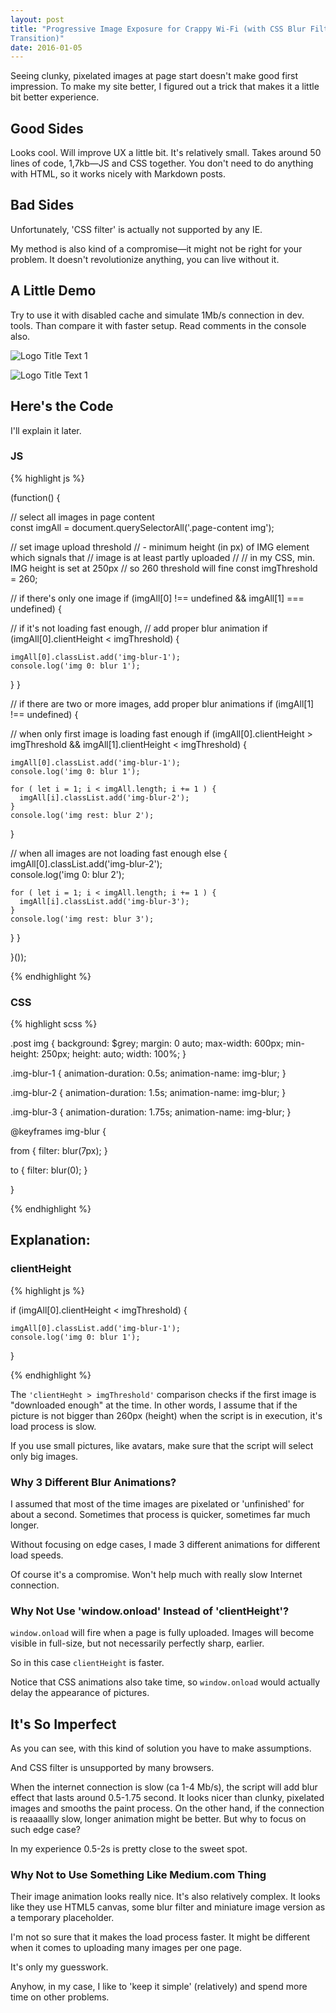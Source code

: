 ```yaml
---
layout: post
title: "Progressive Image Exposure for Crappy Wi-Fi (with CSS Blur Filter and
Transition)"  
date: 2016-01-05
---
```


Seeing clunky, pixelated images at page start doesn't make good
first impression.
To make my site
better, I figured out a trick that makes it a little bit better experience.

## Good Sides

Looks cool.
Will improve UX a little bit.
It's relatively small.
Takes around 50 lines of code, 1,7kb&mdash;JS and CSS together.
You don't
need to do anything with HTML, so it works nicely with Markdown posts.

## Bad Sides

Unfortunately, 'CSS filter' is actually not supported by any IE. 

My method is also kind of a compromise&mdash;it might not be right for your
problem. It doesn't revolutionize anything, you can live without it.

## A Little Demo

Try to use it with disabled cache and simulate 1Mb/s
connection in dev. tools. Than compare it with faster setup. Read comments in the
console also.

![](/img/nasa.jpg "Logo Title Text 1")

![](/img/building.jpg "Logo Title Text 1")


## Here's the Code

I'll explain it later.

### JS

{% highlight js %}

(function() {
 
// select all images in page content  
const imgAll = document.querySelectorAll('.page-content img');

// set image upload threshold 
// - minimum height (in px) of IMG element which signals that
// image is at least partly uploaded
// 
// in my CSS, min. IMG height is set at 250px
// so 260 threshold will fine 
const imgThreshold = 260; 

// if there's only one image
if (imgAll[0] !== undefined &&
  imgAll[1] === undefined) {

  // if it's not loading fast enough, 
  // add proper blur animation
  if (imgAll[0].clientHeight < imgThreshold) {

    imgAll[0].classList.add('img-blur-1');   
    console.log('img 0: blur 1');
  }
}

// if there are two or more images, add proper blur animations 
if (imgAll[1] !== undefined) {

  // when only first image is loading fast enough
  if (imgAll[0].clientHeight > imgThreshold &&
    imgAll[1].clientHeight < imgThreshold) {

    imgAll[0].classList.add('img-blur-1');   
    console.log('img 0: blur 1');

    for ( let i = 1; i < imgAll.length; i += 1 ) {
      imgAll[i].classList.add('img-blur-2');   
    }   
    console.log('img rest: blur 2');
  }

  // when all images are not loading fast enough
  else {
    imgAll[0].classList.add('img-blur-2');   
    console.log('img 0: blur 2');

    for ( let i = 1; i < imgAll.length; i += 1 ) {
      imgAll[i].classList.add('img-blur-3');   
    }   
    console.log('img rest: blur 3');
  }
}

}());

{% endhighlight %}

### CSS

{% highlight scss %}

.post img {
  background: $grey;
  margin: 0 auto;
  max-width: 600px;
  min-height: 250px;
  height: auto;
  width: 100%;
}

.img-blur-1 {
  animation-duration: 0.5s;
  animation-name: img-blur; 
}

.img-blur-2 {
  animation-duration: 1.5s;
  animation-name: img-blur; 
}

.img-blur-3 {
  animation-duration: 1.75s;
  animation-name: img-blur; 
}

@keyframes img-blur { 

  from {
    filter: blur(7px);
  }

  to {
    filter: blur(0);
  }

}

{% endhighlight %}

## Explanation: 

### clientHeight

{% highlight js %}

  if (imgAll[0].clientHeight < imgThreshold) {

    imgAll[0].classList.add('img-blur-1');   
    console.log('img 0: blur 1');
  }

{% endhighlight %}

The <code>'clientHeght > imgThreshold'</code> comparison checks if
the first image is "downloaded enough" at the time.
In other words,
I assume that if the picture is not bigger than 260px (height)
when the script is in execution, it's load process is slow.

If you use small pictures, like avatars,
make sure that the script will select only big images.

### Why 3 Different Blur Animations?

I assumed that most of the time images are pixelated or 'unfinished'
for about a second.
Sometimes that process is quicker, sometimes far much longer.

Without focusing on edge cases, I made 3 different animations for different load
speeds.

Of course it's a compromise. Won't help much with really slow Internet
connection.

### Why Not Use 'window.onload' Instead of 'clientHeight'?

<code>window.onload</code> will fire when a page is fully uploaded. Images
will become visible in full-size, but not necessarily perfectly sharp, earlier.

So in this case <code>clientHeight</code> is faster.

Notice that CSS animations also take time,
so <code>window.onload</code> would actually delay the appearance of pictures.

## It's So Imperfect

As you can see, with this kind of solution you have to make assumptions.

And CSS filter is unsupported by many browsers.  

When the internet connection is slow (ca 1-4 Mb/s),
the script will add blur effect that lasts around 0.5-1.75 second.
It looks nicer than clunky, pixelated images and smooths the paint process.
On the other hand, if the connection is reaaaallly slow,
longer animation might be better.
But why to focus on such edge case?

In my experience 0.5-2s is pretty close to the sweet spot.

### Why Not to Use Something Like Medium.com Thing 

Their image animation looks really nice.
It's also relatively complex.
It looks like they use HTML5 canvas,
some blur filter and miniature image version as a temporary placeholder. 

I'm not so sure that it makes the load process faster. It might be different when it comes
to uploading many images per one page.

It's only my guesswork.

Anyhow, in my case,
I like to 'keep it simple' (relatively) and spend more time on other problems.


